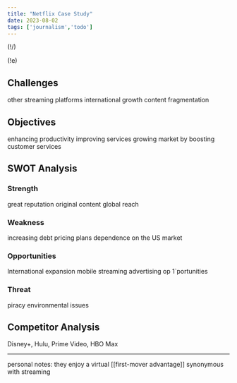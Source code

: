 ```yaml
---
title: "Netflix Case Study"
date: 2023-08-02
tags: ['journalism','todo']
---
```


(!/)


(!e)

## Challenges 
other streaming platforms
international growth
content fragmentation

## Objectives
enhancing productivity
improving services 
growing market by boosting customer services 

## SWOT Analysis
### Strength
great reputation
original content
global reach

### Weakness
increasing debt 
pricing plans
dependence on the US market

### Opportunities 
International expansion
mobile streaming
advertising op  1`portunities

### Threat 
piracy
environmental issues


## Competitor Analysis
Disney+, Hulu, Prime Video, HBO Max

---
personal notes:
they enjoy a virtual [[first-mover advantage]]
synonymous with streaming

